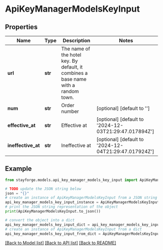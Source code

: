 # ApiKeyManagerModelsKeyInput


## Properties

Name | Type | Description | Notes
------------ | ------------- | ------------- | -------------
**url** | **str** | The name of the hotel key. By default, it combines a base name with a random town. | 
**num** | **str** | Order number | [optional] [default to '']
**effective_at** | **str** | Effective at | [optional] [default to '2024-12-03T21:29:47.017894Z']
**ineffective_at** | **str** | Ineffective at | [optional] [default to '2024-12-04T21:29:47.017924Z']

## Example

```python
from stayforge.models.api_key_manager_models_key_input import ApiKeyManagerModelsKeyInput

# TODO update the JSON string below
json = "{}"
# create an instance of ApiKeyManagerModelsKeyInput from a JSON string
api_key_manager_models_key_input_instance = ApiKeyManagerModelsKeyInput.from_json(json)
# print the JSON string representation of the object
print(ApiKeyManagerModelsKeyInput.to_json())

# convert the object into a dict
api_key_manager_models_key_input_dict = api_key_manager_models_key_input_instance.to_dict()
# create an instance of ApiKeyManagerModelsKeyInput from a dict
api_key_manager_models_key_input_from_dict = ApiKeyManagerModelsKeyInput.from_dict(api_key_manager_models_key_input_dict)
```
[[Back to Model list]](../README.md#documentation-for-models) [[Back to API list]](../README.md#documentation-for-api-endpoints) [[Back to README]](../README.md)


